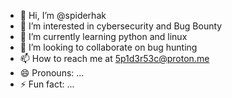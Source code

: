- 👋 Hi, I’m @spiderhak
- 👀 I’m interested in cybersecurity and Bug Bounty
- 🌱 I’m currently learning python and linux
- 💞️ I’m looking to collaborate on bug hunting
- 📫 How to reach me at 5p1d3r53c@proton.me
- 😄 Pronouns: ...
- ⚡ Fun fact: ...

<!---
spiderhak/spiderhak is a ✨ special ✨ repository because its `README.md` (this file) appears on your GitHub profile.
You can click the Preview link to take a look at your changes.
--->
